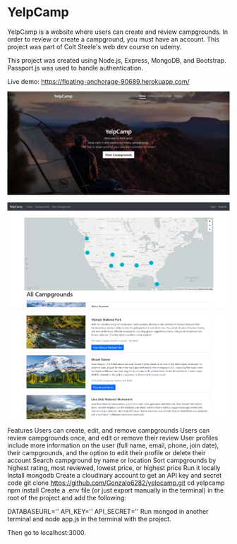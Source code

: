 # YelpCamp

YelpCamp is a website where users can create and review campgrounds. In order to review or create a campground, you must have an account. This project was part of Colt Steele's web dev course on udemy.

This project was created using Node.js, Express, MongoDB, and Bootstrap. Passport.js was used to handle authentication.

Live demo: https://floating-anchorage-90689.herokuapp.com/

![This is an image](https://github.com/Gonzalo6282/YelpCamp/blob/main/yelp1.png)

![This is an image](https://github.com/Gonzalo6282/YelpCamp/blob/main/yelp2.png)

![This is an image](https://github.com/Gonzalo6282/YelpCamp/blob/main/yelp3.png)

Features
Users can create, edit, and remove campgrounds
Users can review campgrounds once, and edit or remove their review
User profiles include more information on the user (full name, email, phone, join date), their campgrounds, and the option to edit their profile or delete their account
Search campground by name or location
Sort campgrounds by highest rating, most reviewed, lowest price, or highest price
Run it locally
Install mongodb
Create a cloudinary account to get an API key and secret code
git clone https://github.com/Gonzalo6282/yelpcamp.git
cd yelpcamp
npm install
Create a .env file (or just export manually in the terminal) in the root of the project and add the following:

DATABASEURL='<url>'
API_KEY=''<key>
API_SECRET='<secret>'
Run mongod in another terminal and node app.js in the terminal with the project.

Then go to localhost:3000.
